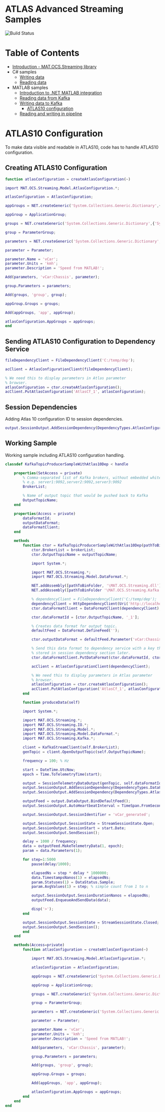 # ATLAS Advanced Streaming Samples

![Build Status](https://mat-ocs.visualstudio.com/Telemetry%20Analytics%20Platform/_apis/build/status/MAT.OCS.Streaming/Streaming%20Samples?branchName=develop)

Table of Contents
=================
<!--ts-->
* [Introduction - MAT.OCS.Streaming library](/README.md)
* C# samples
    * [Writing data](/docs/CSharp/WritingData.md)
    * [Reading data](/docs/CSharp/ReadingData.md)
* MATLAB samples
    * [Introduction to .NET MATLAB integration](/docs/Matlab/IntroToNetMatlabIntegration.md)
    * [Reading data from Kafka](/docs/Matlab/ReadingDataFromKafka.md)
    * [Writing data to Kafka](/docs/Matlab/WritingDataToKafka.md)
        * [ATLAS10 configuration](/docs/Matlab/Atlas10Configuration.md)
    * [Reading and writing in pipeline](/docs/Matlab/ReadingAndWritingInPipeline.md)
<!--te-->

# ATLAS10 Configuration

To make data visible and readable in ATLAS10, code has to handle ATLAS10 configuration. 

## Creating ATLAS10 Configuration
```matlab
function atlasConfiguration = createAtlasConfiguration(~)

import MAT.OCS.Streaming.Model.AtlasConfiguration.*;

atlasConfiguration = AtlasConfiguration;

appGroups = NET.createGeneric('System.Collections.Generic.Dictionary',{'System.String', 'MAT.OCS.Streaming.Model.AtlasConfiguration.ApplicationGroup'});

appGroup = ApplicationGroup;

groups = NET.createGeneric('System.Collections.Generic.Dictionary',{'System.String', 'MAT.OCS.Streaming.Model.AtlasConfiguration.ParameterGroup'});

group = ParameterGroup;

parameters = NET.createGeneric('System.Collections.Generic.Dictionary',{'System.String', 'MAT.OCS.Streaming.Model.AtlasConfiguration.Parameter'});

parameter = Parameter;

parameter.Name = 'vCar';
parameter.Units = 'kmh';
parameter.Description = 'Speed from MATLAB!';

Add(parameters, 'vCar:Chassis', parameter);

group.Parameters = parameters;

Add(groups, 'group', group);

appGroup.Groups = groups;

Add(appGroups, 'app', appGroup);

atlasConfiguration.AppGroups = appGroups;
end
```

## Sending ATLAS10 Configuration to Dependency Service
```matlab
fileDependencyClient = FileDependencyClient('C:/temp/dep');

acClient = AtlasConfigurationClient(fileDependencyClient);

% We need this to display parameters in Atlas parameter
% browser.
atlasConfiguration = ctor.createAtlasConfiguration();
acClient.PutAtlasConfiguration('AtlasCf_1', atlasConfiguration);
```

## Session Dependencies
Adding Atlas 10 configuration ID to session dependencies.

```matlab
output.SessionOutput.AddSessionDependency(DependencyTypes.AtlasConfiguration, AtlasCf_1');
```

## Working Sample
Working sample including ATLAS10 configuration handling.

```matlab
classdef KafkaTopicProducerSampleWithAtlas10Dep < handle

    properties(SetAccess = private)
        % Comma-separated list of Kafka brokers, without embedded whitespace 
        % e.g. server1:9092,server2:9092,server3:9092
        BrokerList;

        % Name of output topic that would be pushed back to Kafka
        OutputTopicName;
    end

    properties(Access = private)
        dataFormatId;
        outputDataFormat;
        dataFormatClient;
    end

    methods
        function ctor = KafkaTopicProducerSampleWithAtlas10Dep(pathToBinFolder, brokerList, outputTopicName)
            ctor.BrokerList = brokerList;
            ctor.OutputTopicName = outputTopicName;

            import System.*;

            import MAT.OCS.Streaming.*;
            import MAT.OCS.Streaming.Model.DataFormat.*;

            NET.addAssembly([pathToBinFolder, '\MAT.OCS.Streaming.dll']);
            NET.addAssembly([pathToBinFolder '\MAT.OCS.Streaming.Kafka.dll']);

            % dependencyClient = FileDependencyClient('C:/temp/dep');
            dependencyClient = HttpDependencyClient(Uri('http://localhost:8180/api/dependencies/'), 'dev', false);
            ctor.dataFormatClient = DataFormatClient(dependencyClient);

            ctor.dataFormatId = [ctor.OutputTopicName, '_1'];

            % Creates data format for output topic.
            defaultFeed = DataFormat.DefineFeed('');

            ctor.outputDataFormat = defaultFeed.Parameter('vCar:Chassis').AtFrequency(100).BuildFormat();

            % Send this data format to dependency service with a key that is 
            % stored in session dependency section later.
            ctor.dataFormatClient.PutDataFormat(ctor.dataFormatId, ctor.outputDataFormat);

            acClient = AtlasConfigurationClient(dependencyClient);

            % We need this to display parameters in Atlas parameter
            % browser.
            atlasConfiguration = ctor.createAtlasConfiguration();
            acClient.PutAtlasConfiguration('AtlasCf_1', atlasConfiguration);
        end 

        function produceData(self)

        import System.*;

        import MAT.OCS.Streaming.*;
        import MAT.OCS.Streaming.IO.*;
        import MAT.OCS.Streaming.Model.*;
        import MAT.OCS.Streaming.Model.DataFormat.*;
        import MAT.OCS.Streaming.Kafka.*;

        client = KafkaStreamClient(self.BrokerList);
        genTopic = client.OpenOutputTopic(self.OutputTopicName);

        frequency = 100; % Hz

        start = DateTime.UtcNow;
        epoch = Time.ToTelemetryTime(start);

        output = SessionTelemetryDataOutput(genTopic, self.dataFormatId, self.dataFormatClient);
        output.SessionOutput.AddSessionDependency(DependencyTypes.DataFormat, self.dataFormatId);
        output.SessionOutput.AddSessionDependency(DependencyTypes.AtlasConfiguration, 'AtlasCf_1');

        outputFeed = output.DataOutput.BindDefaultFeed();
        output.SessionOutput.AutoHeartbeatInterval = TimeSpan.FromSeconds(1);

        output.SessionOutput.SessionIdentifier = 'vCar_generated';

        output.SessionOutput.SessionState = StreamSessionState.Open;
        output.SessionOutput.SessionStart = start.Date;    
        output.SessionOutput.SendSession();

        delay = 1000 / frequency;
        data = outputFeed.MakeTelemetryData(1, epoch);
        param = data.Parameters(1);

        for step=1:5000
            pause(delay/1000);

            elapsedNs = step * delay * 1000000;
            data.TimestampsNanos(1) = elapsedNs;
            param.Statuses(1) = DataStatus.Sample;
            param.AvgValues(1) = step; % simple count from 1 to n

            output.SessionOutput.SessionDurationNanos = elapsedNs;
            outputFeed.EnqueueAndSendData(data);

            disp('>');
        end

        output.SessionOutput.SessionState = StreamSessionState.Closed;
        output.SessionOutput.SendSession();
        end
    end

    methods(Access=private)
        function atlasConfiguration = createAtlasConfiguration(~)

            import MAT.OCS.Streaming.Model.AtlasConfiguration.*;

            atlasConfiguration = AtlasConfiguration;

            appGroups = NET.createGeneric('System.Collections.Generic.Dictionary',{'System.String', 'MAT.OCS.Streaming.Model.AtlasConfiguration.ApplicationGroup'});

            appGroup = ApplicationGroup;

            groups = NET.createGeneric('System.Collections.Generic.Dictionary',{'System.String', 'MAT.OCS.Streaming.Model.AtlasConfiguration.ParameterGroup'});

            group = ParameterGroup;

            parameters = NET.createGeneric('System.Collections.Generic.Dictionary',{'System.String', 'MAT.OCS.Streaming.Model.AtlasConfiguration.Parameter'});

            parameter = Parameter;

            parameter.Name = 'vCar';
            parameter.Units = 'kmh';
            parameter.Description = 'Speed from MATLAB!';

            Add(parameters, 'vCar:Chassis', parameter);

            group.Parameters = parameters;

            Add(groups, 'group', group);

            appGroup.Groups = groups;

            Add(appGroups, 'app', appGroup);

            atlasConfiguration.AppGroups = appGroups;
        end
    end
end
```